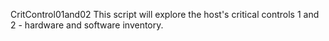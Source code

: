 CritControl01and02
This script will explore the host's critical controls 1 and 2 - hardware and software inventory.
